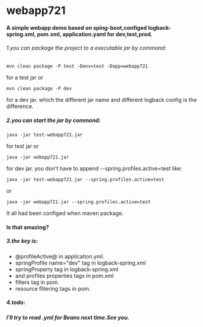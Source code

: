 # webapp721
#### A simple webapp demo based on sping-boot,configed logback-spring.xml, pom.xml, application.yaml for dev,test,prod.

###### 1.you can package the project to a executable jar by commond:
    
    mvn clean package -P test -Denv=test -Dapp=webapp721
for a test jar  or

    mvn clean package -P dev
for a dev jar. which the different jar name and different logback config is the difference.

##### 2.you can start the jar by commond:
   
    java -jar test-webapp721.jar
for test jar or

    java -jar webapp721.jar
for dev jar. you don't have to append --spring.profiles.active=test like:

    java -jar test-webapp721.jar --spring.profiles.active=test
or

    java -jar webapp721.jar --spring.profiles.active=test
It all had been configed when maven package.
#### Is that amazing?

##### 3.the key is:
*   @profileActive@ in application.yml.
*   springProfile name="dev" tag in logback-spring.xml
*   springProperty  tag in logback-spring.xml
*   and profiles properties tags in pom.xml
*   filters tag in pom.
*   resource flitering tags in pom.

##### 4.todo:
##### I'll try to read .yml for Beans next time.See you.